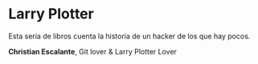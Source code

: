 # Larry Plotter

Esta seria de libros cuenta la historia de un hacker de los que hay pocos.

**Christian Escalante**, Git lover & Larry Plotter Lover
